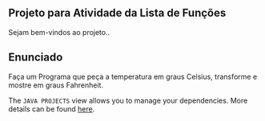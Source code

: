 ## Projeto para Atividade da Lista de Funções

Sejam bem-vindos ao projeto..

## Enunciado

Faça um Programa que peça a temperatura em graus Celsius, transforme e mostre em graus Fahrenheit.

The `JAVA PROJECTS` view allows you to manage your dependencies. More details can be found [here](https://github.com/microsoft/vscode-java-dependency#manage-dependencies).
